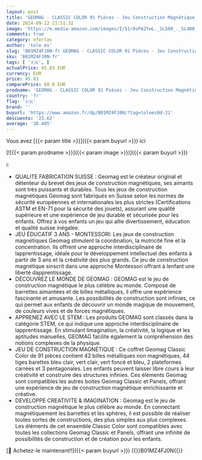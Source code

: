 ```yaml
---
layout: post
title: 'GEOMAG - CLASSIC COLOR 91 Pièces - Jeu Construction Magnétique pour Enfants dès 3-4 Ans- Fabrication Suisse - Blocs Construction Colorés avec 44 Tiges  42 Billes  5 Bases - Jeux Aimanté Enfants STEM'
date: 2024-09-22 21:51:32
image: 'https://m.media-amazon.com/images/I/51r0sPA2YwL._SL500_._SL400_.jpg'
comments: true
category: ofertas
author: 'tole.es'
slug: 'B01MZ4FJ0N-fr GEOMAG - CLASSIC COLOR 91 Pièces - Jeu Construction...'
sku: 'B01MZ4FJ0N-fr'
tags: [ '🇫🇷', ]
actualPrice: 45.83 EUR
currency: EUR
price: 45.83
comparePrice: 60.0 EUR
prodname: 'GEOMAG - CLASSIC COLOR 91 Pièces - Jeu Construction Magnétique pour Enfants dès 3-4 Ans- Fabrication Suisse - Blocs Construction Colorés avec 44 Tiges  42 Billes  5 Bases - Jeux Aimanté Enfants STEM'
country: 'fr'
flag: '🇫🇷'
brand: ''
buyurl: 'https://www.amazon.fr/dp/B01MZ4FJ0N/?tag=tolees0d-21'
descuento: '23.62'
average: '38.405'
---
```


Vous avez [{{< param title >}}]({{< param buyurl >}}) ici:

[![{{< param prodname >}}]({{< param image >}})]({{< param buyurl >}})

ℹ️:

- QUALITE FABRICATION SUISSE : Geomag est le créateur original et détenteur du brevet des jeux de construction magnétiques, ses aimants sont très puissants et durables. Tous les jeux de construction magnétiques Geomag sont fabriqués en Suisse selon les normes de sécurité européennes et internationales les plus strictes (Certifications ASTM et EN-71 pour la sécurité des jouets), assurant une qualité supérieure et une expérience de jeu durable et sécurisée pour les enfants. Offrez à vos enfants un jeu qui allie divertissement, éducation et qualité suisse inégalée.
- JEU ÉDUCATIF 3 ANS - MONTESSORI: Les jeux de construction magnétiques Geomag stimulent la coordination, la motricité fine et la concentration. Ils offrent une approche interdisciplinaire de lapprentissage, idéale pour le développement intellectuel des enfants à partir de 3 ans et la créativité des plus grands. Ce jeu de construction magnétique sinscrit dans une approche Montessori offrant à lenfant une liberté dapprentissage.
- DÉCOUVREZ LE MONDE DE GEOMAG : GEOMAG est le jeu de construction magnétique le plus célèbre au monde. Composé de barrettes aimantées et de billes métalliques, il offre une expérience fascinante et amusante. Les possibilités de construction sont infinies, ce qui permet aux enfants de découvrir un monde magique de mouvement, de couleurs vives et de forces magnétiques.
- APPRENEZ AVEC LE STEM : Les produits GEOMAG sont classés dans la catégorie STEM, ce qui indique une approche interdisciplinaire de lapprentissage. En stimulant limagination, la créativité, la logique et les aptitudes manuelles, GEOMAG facilite également la compréhension des notions complexes de la physique.
- JEU DE CONSTRUCTION MAGNÉTIQUE : Ce coffret Geomag Classic Color de 91 pièces contient 42 billes métalliques non magnétiques, 44 tiges barettes bleu clair, vert clair, vert foncé et bleu, 2 plateformes carrées et 3 pentagonales. Les enfants peuvent laisser libre cours à leur créativité et construire des structures infinies. Ces éléments Geomag sont compatibles les autres boites Geomag Classic et Panels, offrant une expérience de jeu de construction magnétique enrichissante et créative.
- DEVELOPPE CREATIVITE & IMAGINATION : Geomag est le jeu de construction magnétique le plus célèbre au monde. En connectant magnétiquement les barrettes et les sphères, il est possible de réaliser toutes sortes de constructions, des plus simples aux plus complexes. Les éléments de cet ensemble Classic Color sont compatibles avec toutes les collections Geomag Classic et Panels, offrant une infinité de possibilités de construction et de création pour les enfants.

[🛒 Achetez-le maintenant!!]({{< param buyurl >}})
{{<world>}}B01MZ4FJ0N{{</world>}}
